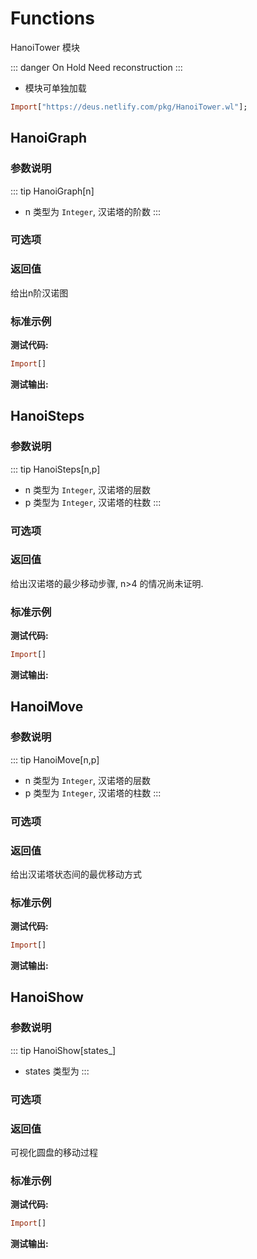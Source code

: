 # Functions

HanoiTower 模块

::: danger On Hold
Need reconstruction
:::

- 模块可单独加载

```haskell
Import["https://deus.netlify.com/pkg/HanoiTower.wl"];
```

## HanoiGraph
### 参数说明

::: tip HanoiGraph[n]
- n 类型为 `Integer`, 汉诺塔的阶数
:::

### 可选项



### 返回值

给出n阶汉诺图

### 标准示例

**测试代码:**
```haskell
Import[]
```

**测试输出:**




## HanoiSteps
### 参数说明

::: tip HanoiSteps[n,p]
- n 类型为 `Integer`, 汉诺塔的层数
- p 类型为 `Integer`, 汉诺塔的柱数
:::

### 可选项



### 返回值

给出汉诺塔的最少移动步骤, n>4 的情况尚未证明.

### 标准示例

**测试代码:**
```haskell
Import[]
```

**测试输出:**

## HanoiMove
### 参数说明

::: tip HanoiMove[n,p]
- n 类型为 `Integer`, 汉诺塔的层数
- p 类型为 `Integer`, 汉诺塔的柱数
:::

### 可选项



### 返回值

给出汉诺塔状态间的最优移动方式

### 标准示例

**测试代码:**
```haskell
Import[]
```

**测试输出:**

## HanoiShow
### 参数说明

::: tip HanoiShow[states_]
- states 类型为
:::

### 可选项



### 返回值

可视化圆盘的移动过程

### 标准示例

**测试代码:**
```haskell
Import[]
```

**测试输出:**


